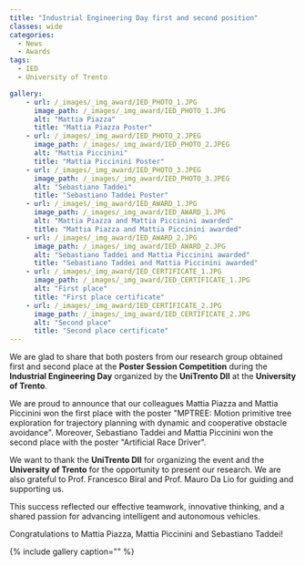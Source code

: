```yaml
---
title: "Industrial Engineering Day first and second position​"
classes: wide
categories:
  - News 
  - Awards
tags:
  - IED
  - University of Trento

gallery:
    - url: /_images/_img_award/IED_PHOTO_1.JPG
      image_path: /_images/_img_award/IED_PHOTO_1.JPG
      alt: "Mattia Piazza"
      title: "Mattia Piazza Poster"
    - url: /_images/_img_award/IED_PHOTO_2.JPEG
      image_path: /_images/_img_award/IED_PHOTO_2.JPEG
      alt: "Mattia Piccinini"
      title: "Mattia Piccinini Poster"
    - url: /_images/_img_award/IED_PHOTO_3.JPEG
      image_path: /_images/_img_award/IED_PHOTO_3.JPEG
      alt: "Sebastiano Taddei"
      title: "Sebastiano Taddei Poster"
    - url: /_images/_img_award/IED_AWARD_1.JPG
      image_path: /_images/_img_award/IED_AWARD_1.JPG
      alt: "Mattia Piazza and Mattia Piccinini awarded"
      title: "Mattia Piazza and Mattia Piccinini awarded"
    - url: /_images/_img_award/IED_AWARD_2.JPG
      image_path: /_images/_img_award/IED_AWARD_2.JPG
      alt: "Sebastiano Taddei and Mattia Piccinini awarded"
      title: "Sebastiano Taddei and Mattia Piccinini awarded"
    - url: /_images/_img_award/IED_CERTIFICATE_1.JPG
      image_path: /_images/_img_award/IED_CERTIFICATE_1.JPG
      alt: "First place"
      title: "First place certificate"
    - url: /_images/_img_award/IED_CERTIFICATE_2.JPG
      image_path: /_images/_img_award/IED_CERTIFICATE_2.JPG
      alt: "Second place"
      title: "Second place certificate"
---
```


We are glad to share that both posters from our research group obtained first and second place at the **Poster Session Competition** during the **Industrial Engineering Day** organized by the **UniTrento DII** at the **University of Trento**.

We are proud to announce that our colleagues Mattia Piazza and Mattia Piccinini won the first place with the poster "MPTREE: Motion primitive tree exploration for trajectory planning with dynamic and cooperative obstacle avoidance". Moreover, Sebastiano Taddei and Mattia Piccinini won the second place with the poster "Artificial Race Driver".

We want to thank the **UniTrento DII** for organizing the event and the **University of Trento** for the opportunity to present our research. We are also grateful to Prof. Francesco Biral and Prof. Mauro Da Lio for guiding and supporting us.

This success reflected our effective teamwork, innovative thinking, and a shared passion for advancing intelligent and autonomous vehicles.

Congratulations to Mattia Piazza, Mattia Piccinini and Sebastiano Taddei!
  
{% include gallery caption="" %}
